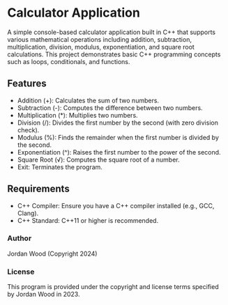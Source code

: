 # Calculator Application
A simple console-based calculator application built in C++ that supports various mathematical operations including addition, subtraction, multiplication, division, modulus, exponentiation, and square root calculations. This project demonstrates basic C++ programming concepts such as loops, conditionals, and functions.

## Features
- Addition (+): Calculates the sum of two numbers.
- Subtraction (-): Computes the difference between two numbers.
- Multiplication (*): Multiplies two numbers.
- Division (/): Divides the first number by the second (with zero division check).
- Modulus (%): Finds the remainder when the first number is divided by the second.
- Exponentiation (^): Raises the first number to the power of the second.
- Square Root (√): Computes the square root of a number.
- Exit: Terminates the program.

## Requirements
- C++ Compiler: Ensure you have a C++ compiler installed (e.g., GCC, Clang).
- C++ Standard: C++11 or higher is recommended.

### Author
Jordan Wood (Copyright 2024)

### License
This program is provided under the copyright and license terms specified by Jordan Wood in 2023.

